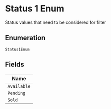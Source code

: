 
# Status 1 Enum

Status values that need to be considered for filter

## Enumeration

`Status1Enum`

## Fields

| Name |
|  --- |
| `Available` |
| `Pending` |
| `Sold` |

